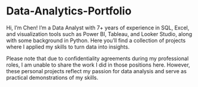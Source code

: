 # Data-Analytics-Portfolio

Hi, I’m Chen! I’m a Data Analyst with 7+ years of experience in SQL, Excel, and visualization tools such as Power BI, Tableau, and Looker Studio, along with some background in Python. Here you’ll find a collection of projects where I applied my skills to turn data into insights.

Please note that due to confidentiality agreements during my professional roles, I am unable to share the work I did in those positions here. However, these personal projects reflect my passion for data analysis and serve as practical demonstrations of my skills.
